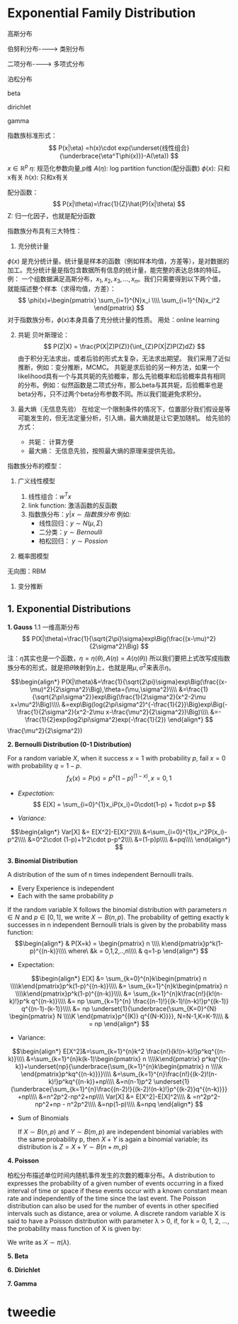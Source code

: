 # Exponential Family Distribution

高斯分布

伯努利分布----> 类别分布

二项分布----> 多项式分布

泊松分布

beta

dirichlet

gamma

指数族标准形式：
$$
P(x|\eta) =h(x)\cdot exp(\underset{线性组合}{\underbrace{\eta^T\phi(x)}}-A(\eta))
$$
$x\in \mathbb{R}^p$
$\eta:$ 规范化参数向量,p维
$A(\eta):$ log partition function(配分函数)
$\phi(x):$ 只和x有关
$h(x):$ 只和x有关


配分函数：
$$
P(x|\theta)=\frac{1}{Z}\hat{P}(x|\theta)
$$
Z: 归一化因子，也就是配分函数


指数族分布具有三大特性：
1. 充分统计量

$\phi(x)$ 是充分统计量。统计量是样本的函数（例如样本均值，方差等），是对数据的加工。充分统计量是指包含数据所有信息的统计量，能完整的表达总体的特征。
例：
一个组数据满足高斯分布，$x_1,x_2,x_3,...,x_n$。我们只需要得到以下两个值，就能描述整个样本（求得均值，方差）：
$$
\phi(x)=\begin{pmatrix}
\sum_{i=1}^{N}x_i
\\\\
\sum_{i=1}^{N}x_i^2
\end{pmatrix}
$$
对于指数族分布，$\phi(x)$本身具备了充分统计量的性质。
用处：online learning

2. 共轭
贝叶斯理论：
$$
P(Z|X) = \frac{P(X|Z)P(Z)}{\int_{Z}P(X|Z)P(Z)dZ}
$$
由于积分无法求出，或者后验的形式太复杂，无法求出期望。
我们采用了近似推断，例如：变分推断，MCMC。
共轭是求后验的另一种方法，如果一个likelihood具有一个与其共轭的先验概率，那么先验概率和后验概率具有相同的分布。例如：似然函数是二项式分布，那么beta与其共轭，后验概率也是beta分布，只不过两个beta分布参数不同。所以我们能避免求积分。


3. 最大熵（无信息先验）
在给定一个限制条件的情况下，位置部分我们假设是等可能发生的，但无法定量分析，引入熵，最大熵就是让它更加随机。
给先验的方式：
    * 共轭： 计算方便
    * 最大熵： 无信息先验，按照最大熵的原理来提供先验。


指数族分布的模型：

1. 广义线性模型
    1. 线性组合：$w^Tx$
    2. link function: 激活函数的反函数
    3. 指数族分布：$y|x \sim 指数族分布$
        例如:
        * 线性回归：$y\sim N(\mu,\Sigma)$
        * 二分类：$y\sim Bernoulli$
        * 柏松回归： $y\sim Possion$
        

1. 概率图模型

无向图：RBM

1. 变分推断





## 1. Exponential Distributions

**1. Gauss**
1.1 一维高斯分布
$$
P(X|\theta)=\frac{1}{\sqrt{2\pi}\sigma}exp\Big(\frac{(x-\mu)^2}{2\sigma^2}\Big)
$$
注：$\eta$其实也是一个函数，$\eta=\eta(\theta),A(\eta)=A(\eta(\theta))$
所以我们要把上式改写成指数族分布的形式，就是把$\theta$映射到$\eta$上，也就是用$\mu,\sigma^2$来表示$\eta$。

$$\begin{align*}
P(X|\theta)&=\frac{1}{\sqrt{2\pi}\sigma}exp\Big(\frac{(x-\mu)^2}{2\sigma^2}\Big),\theta=(\mu,\sigma^2)\\\\
&=\frac{1}{\sqrt{2\pi\sigma^2}}exp\Big(\frac{1}{2\sigma^2}(x^2-2\mu x+\mu^2)\Big)\\\\
&=exp\Big(log(2\pi\sigma^2)^{-\frac{1}{2}}\Big)exp\Big(-\frac{1}{2\sigma^2}(x^2-2\mu x-\frac{\mu^2}{2\sigma^2})\Big)\\\\
&=-\frac{1}{2}exp(log2\pi\sigma^2)exp(-\frac{1}{2})
\end{align*}
$$
\frac{\mu^2}{2\sigma^2})


**2. Bernoulli Distribution (0-1 Distribution)**

For a random variable $X$, when it success $x=1$ with probability $p$, fail $x=0$ with probability $q=1-p$.
    $$
    f_X(x)=P(x) = p^x(1-p)^{(1-x)},x=0,1
    $$

* *Expectation:* 
 $$ 
 E[X] = \sum_{i=0}^{1}x_iP(x_i)=0\cdot(1-p) + 1\cdot p=p
 $$
 
* *Variance:*

$$\begin{align*}
Var[X] &= E[X^2]-E[X]^2\\\\
&=\sum_{i=0}^{1}x_i^2P(x_i)-p^2\\\\
&=0^2\cdot (1-p)+1^2\cdot p-p^2\\\\
&=(1-p)p\\\\
&=pq\\\\
\end{align*}
$$


**3. Binomial Distribution**

A distribution of the sum of n times independent Bernoulli trails.
* Every Experience is independent
* Each with the same probability $p$


If the random variable X follows the binomial distribution with parameters $n\in N$ and $p\in [0,1]$, we write $X \sim B(n,p)$. The probability of getting exactly k successes in n independent Bernoulli trials is given by the probability mass function:
$$\begin{align*}
    & P(X=k) = \begin{pmatrix} n \\\\ k\end{pmatrix}p^k(1-p)^{(n-k)}\\\\ 
    where\ &k = 0,1,2,..,n\\\\
    & q=1-p
\end{align*}
$$

* Expectation:

$$\begin{align*}
E[X] &= \sum_{k=0}^{n}k\begin{pmatrix} n \\\\k\end{pmatrix}p^k(1-p)^{(n-k)}\\\\
&= \sum_{k=1}^{n}k\begin{pmatrix} n \\\\k\end{pmatrix}p^k(1-p)^{(n-k)}\\\\
&= \sum_{k=1}^{n}k\frac{n!}{k!(n-k)!}p^k q^{(n-k)}\\\\
&= np \sum_{k=1}^{n} \frac{(n-1)!}{(k-1)!(n-k)!}p^{(k-1)} q^{(n-1)-(k-1)}\\\\
&= np \underset{1}{\underbrace{\sum_{K=0}^{N} \begin{pmatrix} N \\\\K  \end{pmatrix}p^{(K)} q^{(N-K)}}}, N=N-1,K=K-1\\\\
& = np
\end{align*}
$$

* Variance:

$$\begin{align*}
E[X^2]&=\sum_{k=1}^{n}k^2 \frac{n!}{k!(n-k)!}p^kq^{(n-k)}\\\\
&=\sum_{k=1}^{n}k(k-1)\begin{pmatrix} n \\\\k\end{pmatrix} p^kq^{(n-k)}+\underset{np}{\underbrace{\sum_{k=1}^{n}k\begin{pmatrix} n \\\\k  \end{pmatrix}p^kq^{(n-k)}}}\\\\
&=\sum_{k=1}^{n}\frac{n!}{(k-2)!(n-k)!}p^kq^{(n-k)}+np\\\\
&=n(n-1)p^2 \underset{1}{\underbrace{\sum_{k=1}^{n}\frac{(n-2)!}{(k-2)!(n-k)!}p^{(k-2)}q^{(n-k)}}} +np\\\\
&=n^2p^2-np^2+np\\\\
Var[X] &= E[X^2]-E[X]^2\\\\
& =n^2p^2-np^2+np - n^2p^2\\\\
&=np(1-p)\\\\
&=npq
\end{align*}
$$

<!--* Mode and Medium
    * if $np$ is an integer, mean, medium and mode are same-->

* Sum of Binomials

    If $X \sim B(n, p)$ and $Y \sim B(m, p)$ are independent binomial variables with the same probability p, then $X + Y$ is again a binomial variable; its distribution is $Z=X+Y \sim B(n+m, p)$
      

**4. Poisson**

柏松分布描述单位时间内随机事件发生的次数的概率分布。A distribution to expresses the probability of a given number of events occurring in a fixed interval of time or space if these events occur with a known constant mean rate and independently of the time since the last event. 
The Poisson distribution can also be used for the number of events in other specified intervals such as distance, area or volume.
A discrete random variable X is said to have a Poisson distribution with parameter λ > 0, if, for k = 0, 1, 2, ..., the probability mass function of X is given by:


We write as $X \sim \pi(\lambda)$.



**5. Beta**

**6. Dirichlet**

**7. Gamma**


# tweedie
